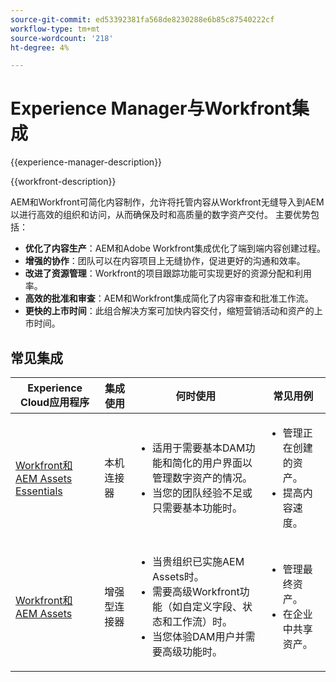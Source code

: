 ```yaml
---
source-git-commit: ed53392381fa568de8230288e6b85c87540222cf
workflow-type: tm+mt
source-wordcount: '218'
ht-degree: 4%

---
```



# Experience Manager与Workfront集成

{{experience-manager-description}}

{{workfront-description}}

AEM和Workfront可简化内容制作，允许将托管内容从Workfront无缝导入到AEM以进行高效的组织和访问，从而确保及时和高质量的数字资产交付。 主要优势包括：

+ **优化了内容生产**：AEM和Adobe Workfront集成优化了端到端内容创建过程。
+ **增强的协作**：团队可以在内容项目上无缝协作，促进更好的沟通和效率。
+ **改进了资源管理**：Workfront的项目跟踪功能可实现更好的资源分配和利用率。
+ **高效的批准和审查**：AEM和Workfront集成简化了内容审查和批准工作流。
+ **更快的上市时间**：此组合解决方案可加快内容交付，缩短营销活动和资产的上市时间。

## 常见集成

<table>
    <thead>
        <tr>
            <th>Experience Cloud应用程序</th>
            <th>集成使用</th>
            <th>何时使用</th>
            <th>常见用例</th>
        </tr>
    </thead>
    <tbody>
        <tr>
            <td><a href="https://experienceleague.adobe.com/docs/experience-manager-learn/assets-essentials/workfront/configure.html" target="_blank" rel="noreferrer">Workfront和AEM Assets Essentials</a></td>
            <td>本机连接器</td>
            <td>
              <ul>
                <li>适用于需要基本DAM功能和简化的用户界面以管理数字资产的情况。</li>
                <li>当您的团队经验不足或只需要基本功能时。</li>
              </ul>
            </td>
            <td>
                <ul>
                  <li>管理正在创建的资产。</li>
                  <li>提高内容速度。</li>
                </ul>
            </td>
        </tr>
        <tr>
            <td><a href="https://experienceleague.adobe.com/docs/experience-manager-learn/assets/workfront/enhanced-connector/aem-experts-series/overview.html" target="_blank" rel="noreferrer">Workfront和AEM Assets</a></td>
            <td>增强型连接器</td>
            <td>
                <ul>
                    <li>当贵组织已实施AEM Assets时。</li>
                    <li>需要高级Workfront功能（如自定义字段、状态和工作流）时。</li>
                    <li>当您体验DAM用户并需要高级功能时。</li>
                </ul>
            </td>
            <td>
              <ul>
                <li>管理最终资产。</li>
                <li>在企业中共享资产。</li>
              </ul>
            </td>
        </tr>
    </tbody>          
</table>
